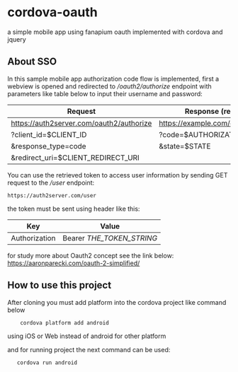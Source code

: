 # cordova-oauth
a simple mobile app using fanapium oauth implemented with cordova and jquery

About SSO
----------
In this sample mobile app authorization code flow is implemented, first a webview is opened and  redirected to _/oauth2/authorize_ endpoint with parameters like table below to input their username and password:
 
Request | Response (redirect)
------- | --------
https://auth2server.com/oauth2/authorize | https://example.com/oauth/callback
?client_id=$CLIENT_ID | ?code=$AUTHORIZATION_CODE
&response_type=code |  &state=$STATE
&redirect_uri=$CLIENT_REDIRECT_URI |

   
You can use the retrieved token to access user information by sending GET request to the _/user_ endpoint: 

```http
https://auth2server.com/user
```
the token must be sent using header like this:

Key | Value
--- | -----
Authorization | Bearer _THE_TOKEN_STRING_

for study more about Oauth2 concept see the link below:
https://aaronparecki.com/oauth-2-simplified/ 


How to use this project
-----------------------

After cloning you must add platform into the cordova project like command below

```
    cordova platform add android
```
using iOS or Web instead of android for other platform

and for running project the next command can be used:
```
   cordova run android 
```

